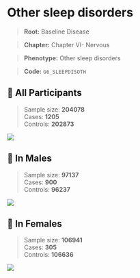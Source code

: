 # Other sleep disorders

> **Root:** Baseline Disease  

> **Chapter:** Chapter VI- Nervous  

> **Phenotype:** Other sleep disorders  

> **Code:** `G6_SLEEPDISOTH`

## 🧪 All Participants  
> Sample size: **204078**  
> Cases: **1205**  
> Controls: **202873**
<img src="/Disease/Figures/ALL/Baseline/G6_SLEEPDISOTH.png"/>
<CsvTable src="/Disease_Data/ALL/Baseline/LG_G6_SLEEPDISOTH.csv" label="🔍 View full results" />

## 👨 In Males  
> Sample size: **97137**  
> Cases: **900**  
> Controls: **96237**
<img src="/Disease/Figures/Male/Baseline/G6_SLEEPDISOTH.png"/>
<CsvTable src="/Disease_Data/Male/Baseline/LG_G6_SLEEPDISOTH.csv" label="🔍 View full results" />

## 👩 In Females  
> Sample size: **106941**  
> Cases: **305**  
> Controls: **106636**
<img src="/Disease/Figures/Female/Baseline/G6_SLEEPDISOTH.png"/>
<CsvTable src="/Disease_Data/Female/Baseline/LG_G6_SLEEPDISOTH.csv" label="🔍 View full results" />
